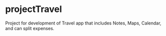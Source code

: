 # projectTravel
Project for development of Travel app that includes Notes, Maps, Calendar, and can split expenses.

